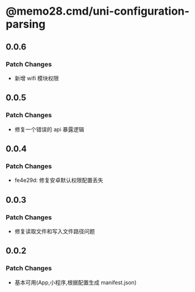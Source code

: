 # @memo28.cmd/uni-configuration-parsing

## 0.0.6

### Patch Changes

- 新增 wifi 模块权限

## 0.0.5

### Patch Changes

- 修复一个错误的 api 暴露逻辑

## 0.0.4

### Patch Changes

- fe4e29d: 修复安卓默认权限配置丢失

## 0.0.3

### Patch Changes

- 修复读取文件和写入文件路径问题

## 0.0.2

### Patch Changes

- 基本可用(App,小程序,根据配置生成 manifest.json)
